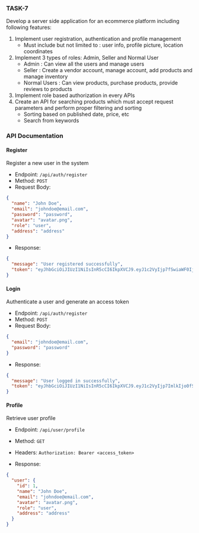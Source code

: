 ### TASK-7

Develop a server side application for an ecommerce platform including following features:

1. Implement user registration, authentication and profile management
   - Must include but not limited to : user info, profile picture, location coordinates
2. Implement 3 types of roles: Admin, Seller and Normal User
   - Admin : Can view all the users and manage users
   - Seller : Create a vendor account, manage account, add products and manage inventory
   - Normal Users : Can view products, purchase products, provide reviews to products
3. Implement role based authorization in every APIs
4. Create an API for searching products which must accept request parameters and perform proper filtering and sorting
   - Sorting based on published date, price, etc
   - Search from keywords

### API Documentation

#### Register

Register a new user in the system

- Endpoint: `/api/auth/register`
- Method: `POST`
- Request Body:

```json
{
  "name": "John Doe",
  "email": "johndoe@email.com",
  "password": "password",
  "avatar": "avatar.png",
  "role": "user",
  "address": "address"
}
```

- Response:

```json
{
  "message": "User registered successfully",
  "token": "eyJhbGciOiJIUzI1NiIsInR5cCI6IkpXVCJ9.eyJ1c2VyIjp7fSwiaWF0IjoxNjg1NTQ3MTg1LCJleHAiOjE2ODU1NTA3ODV9.hhsracHZxCmRCtBxbdT0n2YQp1-NTCEN0_93bdoKYkk"
}
```

#### Login

Authenticate a user and generate an access token

- Endpoint: `/api/auth/register`
- Method: `POST`
- Request Body:

```json
{
  "email": "johndoe@email.com",
  "password": "password"
}
```

- Response:

```json
{
  "message": "User logged in successfully",
  "token": "eyJhbGciOiJIUzI1NiIsInR5cCI6IkpXVCJ9.eyJ1c2VyIjp7ImlkIjo0fSwiaWF0IjoxNjg1NTQ4NzkyLCJleHAiOjE2ODU1NTIzOTJ9.22lZeESHsV8QhkKyi1ZmPy-W05OQxgPfIM9HEECjm2Q"
}
```

#### Profile

Retrieve user profile

- Endpoint: `/api/user/profile`
- Method: `GET`
- Headers: `Authorization: Bearer <access_token>`

- Response:

```json
{
  "user": {
    "id": 1,
    "name": "John Doe",
    "email": "johndoe@email.com",
    "avatar": "avatar.png",
    "role": "user",
    "address": "address"
  }
}
```
